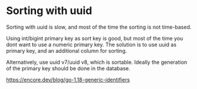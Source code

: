 # Sorting with uuid

Sorting with uuid is slow, and most of the time the sorting is not time-based.

Using int/bigint primary key as sort key is good, but most of the time you dont want to use a numeric primary key.
The solution is to use uuid as primary key, and an additional column for sorting.

Alternatively, use uuid v7/uuid v8, which is sortable. Ideally the generation of the primary key should be done in the database.


https://encore.dev/blog/go-1.18-generic-identifiers
